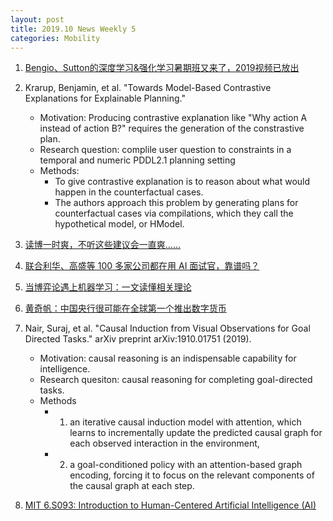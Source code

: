 ```yaml
---
layout: post
title: 2019.10 News Weekly 5
categories: Mobility
---
```


1. [Bengio、Sutton的深度学习&强化学习暑期班又来了，2019视频已放出](https://www.jiqizhixin.com/articles/2019-10-27-3)

2. Krarup, Benjamin, et al. "Towards Model-Based Contrastive Explanations for Explainable Planning."
    
    - Motivation: Producing contrastive explanation like "Why action A instead of action B?" requires the generation of the constrastive plan.
    - Research question: complile user question to constraints in a temporal and numeric PDDL2.1 planning setting
    - Methods:
        - To give contrastive explanation is to reason about what would happen in the counterfactual cases.
        - The authors approach this problem by generating plans for counterfactual cases via compilations, which they call the hypothetical model, or HModel.

3. [读博一时爽，不听这些建议会一直爽……](https://www.jiqizhixin.com/articles/2019-10-28-10)

4. [联合利华、高盛等 100 多家公司都在用 AI 面试官，靠谱吗？](https://www.jiqizhixin.com/)

5. [当博弈论遇上机器学习：一文读懂相关理论](https://www.jiqizhixin.com/articles/2019-10-28-9)

6. [黄奇帆：中国央行很可能在全球第一个推出数字货币](https://ishare.ifeng.com/c/s/v002IfL91DiW8h5JhPhinUuMb248Vs-_xLXcaV9FzhbxlLTA__)

7. Nair, Suraj, et al. "Causal Induction from Visual Observations for Goal Directed Tasks." arXiv preprint arXiv:1910.01751 (2019).

    - Motivation: causal reasoning is an indispensable capability for intelligence.
    - Research quesiton: causal reasoning for completing goal-directed tasks.
    - Methods
        - 1) an iterative causal induction model with attention, which learns to incrementally update the predicted causal graph for each observed interaction in the environment,
        - 2) a goal-conditioned policy with an attention-based graph encoding, forcing it to focus on the relevant components of the causal graph at each step.
        
8. [MIT 6.S093: Introduction to Human-Centered Artificial Intelligence (AI)](https://www.youtube.com/watch?v=bmjamLZ3v8A)